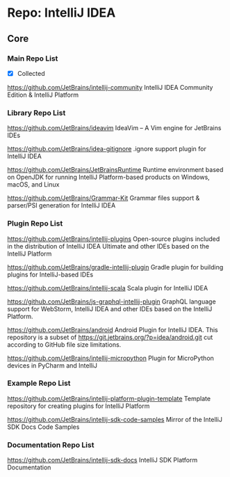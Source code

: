 # Repo: IntelliJ IDEA

## Core

### Main Repo List

- [X] Collected

https://github.com/JetBrains/intellij-community
IntelliJ IDEA Community Edition & IntelliJ Platform 

### Library Repo List

https://github.com/JetBrains/ideavim
IdeaVim – A Vim engine for JetBrains IDEs 

https://github.com/JetBrains/idea-gitignore
.ignore support plugin for IntelliJ IDEA

https://github.com/JetBrains/JetBrainsRuntime
Runtime environment based on OpenJDK for running IntelliJ Platform-based products on Windows, macOS, and Linux

https://github.com/JetBrains/Grammar-Kit
Grammar files support & parser/PSI generation for IntelliJ IDEA

### Plugin Repo List

https://github.com/JetBrains/intellij-plugins
Open-source plugins included in the distribution of IntelliJ IDEA Ultimate and other IDEs based on the IntelliJ Platform 

https://github.com/JetBrains/gradle-intellij-plugin
Gradle plugin for building plugins for IntelliJ-based IDEs 

https://github.com/JetBrains/intellij-scala
Scala plugin for IntelliJ IDEA

https://github.com/JetBrains/js-graphql-intellij-plugin
GraphQL language support for WebStorm, IntelliJ IDEA and other IDEs based on the IntelliJ Platform.

https://github.com/JetBrains/android
Android Plugin for IntelliJ IDEA. This repository is a subset of https://git.jetbrains.org/?p=idea/android.git cut according to GitHub file size limitations.

https://github.com/JetBrains/intellij-micropython
Plugin for MicroPython devices in PyCharm and IntelliJ

### Example Repo List

https://github.com/JetBrains/intellij-platform-plugin-template
Template repository for creating plugins for IntelliJ Platform

https://github.com/JetBrains/intellij-sdk-code-samples
Mirror of the IntelliJ SDK Docs Code Samples

### Documentation Repo List

https://github.com/JetBrains/intellij-sdk-docs
IntelliJ SDK Platform Documentation 
